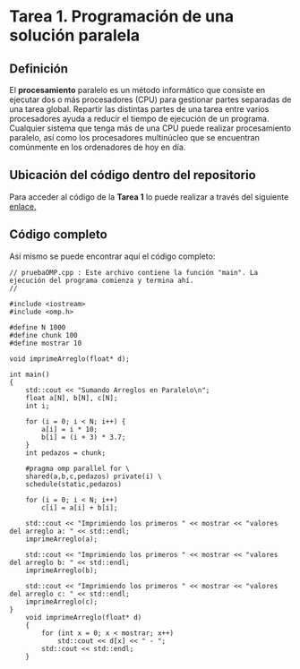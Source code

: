 # Tarea 1. Programación de una solución paralela

## Definición
El **procesamiento** paralelo es un método informático que consiste en ejecutar dos o más procesadores (CPU) para gestionar partes separadas de una tarea global. Repartir las distintas partes de una tarea entre varios procesadores ayuda a reducir el tiempo de ejecución de un programa. Cualquier sistema que tenga más de una CPU puede realizar procesamiento paralelo, así como los procesadores multinúcleo que se encuentran comúnmente en los ordenadores de hoy en día.

## Ubicación del código dentro del repositorio
Para acceder al código de la **Tarea 1** lo puede realizar a través del siguiente [enlace.](https://github.com/rromerov/pruebaOMP/blob/main/pruebaOMP/pruebaOMP.cpp)


## Código completo
Así mismo se puede encontrar aquí el código completo: 

```
// pruebaOMP.cpp : Este archivo contiene la función "main". La ejecución del programa comienza y termina ahí.
//

#include <iostream>
#include <omp.h>

#define N 1000
#define chunk 100
#define mostrar 10

void imprimeArreglo(float* d);

int main()
{
    std::cout << "Sumando Arreglos en Paralelo\n";
    float a[N], b[N], c[N];
    int i;

    for (i = 0; i < N; i++) {
        a[i] = i * 10;
        b[i] = (i + 3) * 3.7;
    }
    int pedazos = chunk;

    #pragma omp parallel for \
    shared(a,b,c,pedazos) private(i) \
    schedule(static,pedazos)

    for (i = 0; i < N; i++)
        c[i] = a[i] + b[i];

    std::cout << "Imprimiendo los primeros " << mostrar << "valores del arreglo a: " << std::endl;
    imprimeArreglo(a);

    std::cout << "Imprimiendo los primeros " << mostrar << "valores del arreglo b: " << std::endl;
    imprimeArreglo(b);

    std::cout << "Imprimiendo los primeros " << mostrar << "valores del arreglo c: " << std::endl;
    imprimeArreglo(c);
}
    void imprimeArreglo(float* d)
    {
        for (int x = 0; x < mostrar; x++)
            std::cout << d[x] << " - ";
        std::cout << std::endl;
    }

```

